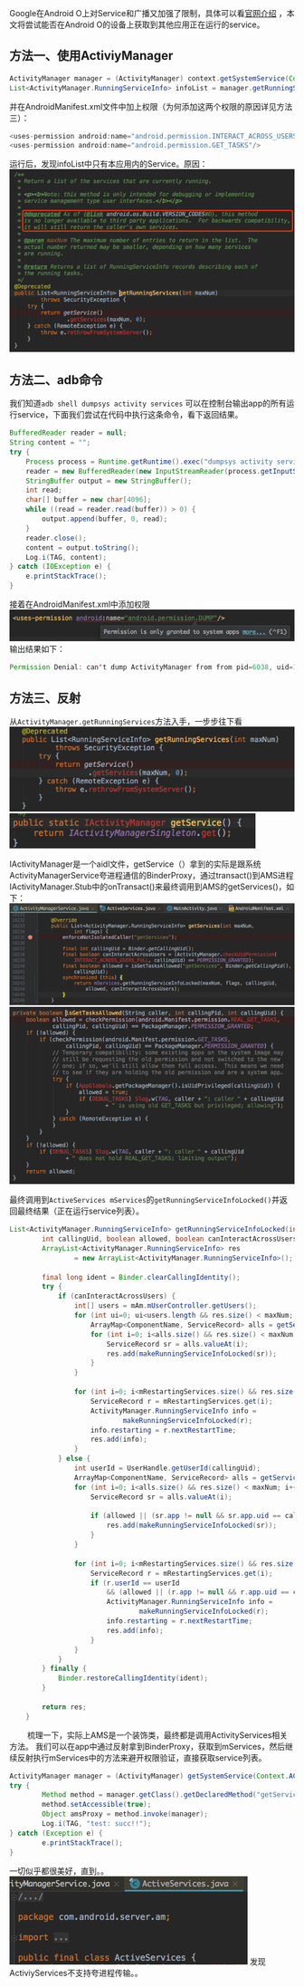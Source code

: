 Google在Android O上对Service和广播又加强了限制，具体可以看[官网介绍](https://developer.android.com/about/versions/oreo/android-8.0-changes.html#back-all) ，本文将尝试能否在Android O的设备上获取到其他应用正在运行的service。

## 方法一、使用ActiviyManager
```Java
ActivityManager manager = (ActivityManager) context.getSystemService(Context.ACTIVITY_SERVICE);
List<ActivityManager.RunningServiceInfo> infoList = manager.getRunningServices(Integer.MAX_VALUE);
```

并在AndroidManifest.xml文件中加上权限（为何添加这两个权限的原因详见方法三）：

```Java
<uses-permission android:name="android.permission.INTERACT_ACROSS_USERS_FULL"/>
<uses-permission android:name="android.permission.GET_TASKS"/>
```
运行后，发现infoList中只有本应用内的Service。原因：
![](https://github.com/xievxin/getuiGit/blob/master/images/WX20180416-180521.png)
        
## 方法二、adb命令
我们知道`adb shell dumpsys activity services` 可以在控制台输出app的所有运行service，下面我们尝试在代码中执行这条命令，看下返回结果。
        
```Java
BufferedReader reader = null;
String content = "";
try {
    Process process = Runtime.getRuntime().exec("dumpsys activity services");
    reader = new BufferedReader(new InputStreamReader(process.getInputStream()));
    StringBuffer output = new StringBuffer();
    int read;
    char[] buffer = new char[4096];
    while ((read = reader.read(buffer)) > 0) {
        output.append(buffer, 0, read);
    }
    reader.close();
    content = output.toString();
    Log.i(TAG, content);
} catch (IOException e) {
    e.printStackTrace();
}
```
接着在AndroidManifest.xml中添加权限
![](https://github.com/xievxin/getuiGit/blob/master/images/WX20180416-182018.png)
输出结果如下：
```Java
Permission Denial: can't dump ActivityManager from from pid=6038, uid=10087 due to missing android.permission.DUMP permission
```

## 方法三、反射
从`ActivityManager.getRunningServices`方法入手，一步步往下看
![](https://github.com/xievxin/getuiGit/blob/master/images/ref01.png)
![](https://github.com/xievxin/getuiGit/blob/master/images/ref02.png)

IActivityManager是一个aidl文件，getService（）拿到的实际是跟系统ActivityManagerService夸进程通信的BinderProxy，通过transact()到AMS进程IActivityManager.Stub中的onTransact()来最终调用到AMS的getServices()，如下：
![](https://github.com/xievxin/getuiGit/blob/master/images/ref03.png)
![](https://github.com/xievxin/getuiGit/blob/master/images/ref04.png)

最终调用到`ActiveServices mServices`的`getRunningServiceInfoLocked()`并返回最终结果（正在运行service列表）。
```Java
List<ActivityManager.RunningServiceInfo> getRunningServiceInfoLocked(int maxNum, int flags,
        int callingUid, boolean allowed, boolean canInteractAcrossUsers) {
        ArrayList<ActivityManager.RunningServiceInfo> res
                = new ArrayList<ActivityManager.RunningServiceInfo>();

        final long ident = Binder.clearCallingIdentity();
        try {
            if (canInteractAcrossUsers) {
                int[] users = mAm.mUserController.getUsers();
                for (int ui=0; ui<users.length && res.size() < maxNum; ui++) {
                    ArrayMap<ComponentName, ServiceRecord> alls = getServicesLocked(users[ui]);
                    for (int i=0; i<alls.size() && res.size() < maxNum; i++) {
                        ServiceRecord sr = alls.valueAt(i);
                        res.add(makeRunningServiceInfoLocked(sr));
                    }
                }

                for (int i=0; i<mRestartingServices.size() && res.size() < maxNum; i++) {
                    ServiceRecord r = mRestartingServices.get(i);
                    ActivityManager.RunningServiceInfo info =
                            makeRunningServiceInfoLocked(r);
                    info.restarting = r.nextRestartTime;
                    res.add(info);
                }
            } else {
                int userId = UserHandle.getUserId(callingUid);
                ArrayMap<ComponentName, ServiceRecord> alls = getServicesLocked(userId);
                for (int i=0; i<alls.size() && res.size() < maxNum; i++) {
                    ServiceRecord sr = alls.valueAt(i);

                    if (allowed || (sr.app != null && sr.app.uid == callingUid)) {
                        res.add(makeRunningServiceInfoLocked(sr));
                    }
                }

                for (int i=0; i<mRestartingServices.size() && res.size() < maxNum; i++) {
                    ServiceRecord r = mRestartingServices.get(i);
                    if (r.userId == userId
                        && (allowed || (r.app != null && r.app.uid == callingUid))) {
                        ActivityManager.RunningServiceInfo info =
                                makeRunningServiceInfoLocked(r);
                        info.restarting = r.nextRestartTime;
                        res.add(info);
                    }
                }
            }
        } finally {
            Binder.restoreCallingIdentity(ident);
        }

        return res;
    }
```
        
梳理一下，实际上AMS是一个装饰类，最终都是调用ActivityServices相关方法。
我们可以在app中通过反射拿到BinderProxy，获取到mServices，然后继续反射执行mServices中的方法来避开权限验证，直接获取service列表。
```java
ActivityManager manager = (ActivityManager) getSystemService(Context.ACTIVITY_SERVICE);
try {
        Method method = manager.getClass().getDeclaredMethod("getService");
        method.setAccessible(true);
        Object amsProxy = method.invoke(manager);
        Log.i(TAG, "test: succ!!");
} catch (Exception e) {
        e.printStackTrace();
}
```
一切似乎都很美好，直到。。
![](https://github.com/xievxin/getuiGit/blob/master/images/ref05.png)
发现ActiviyServices不支持夸进程传输。。

        
        
        
        
        
        
        
        
        
        
        
        
        
        
        
        
        
        
        
        
        
        
        
        
        
        
